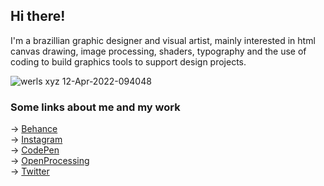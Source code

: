 ## Hi there!  
I'm a brazillian graphic designer and visual artist, mainly interested in html canvas drawing, image processing, shaders, typography and the use of coding to build graphics tools to support design projects.  

![werls xyz 12-Apr-2022-094048](https://user-images.githubusercontent.com/22551176/162964487-df6ef6d9-14a6-4872-bf0d-4dc77000d932.gif)

### Some links about me and my work  

→ [Behance](https://be.net/werls)  
→ [Instagram](https://instagram.com/werls)  
→ [CodePen](https://codepen.io/werls)  
→ [OpenProcessing](https://openprocessing.org/user/258194)  
→ [Twitter](https://twitter.com/werls)  

<!--
**werls/werls** is a ✨ _special_ ✨ repository because its `README.md` (this file) appears on your GitHub profile.

Here are some ideas to get you started:

- 🔭 I’m currently working on ...
- 🌱 I’m currently learning ...
- 👯 I’m looking to collaborate on ...
- 🤔 I’m looking for help with ...
- 💬 Ask me about ...
- 📫 How to reach me: ...
- 😄 Pronouns: ...
- ⚡ Fun fact: ...
-->

